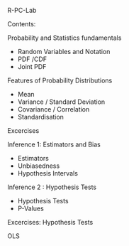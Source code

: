 R-PC-Lab

Contents:

Probability and Statistics fundamentals
  - Random Variables and Notation
  - PDF /CDF
  - Joint PDF

Features of Probability Distributions
  - Mean
  - Variance / Standard Deviation
  - Covariance / Correlation
  - Standardisation
  
Excercises

Inference 1: Estimators and Bias
 - Estimators
 - Unbiasedness
 - Hypothesis Intervals
 
Inference 2 : Hypothesis Tests
 - Hypothesis Tests
 - P-Values
 
 Excercises: Hypothesis Tests
 
 OLS
 